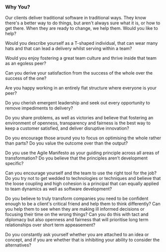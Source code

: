 ### Why You?

Our clients deliver traditional software in traditional ways. They know there's a better way to do things, but aren't always sure what it is, or how to get there. When they are ready to change, we help them. Would you like to help?

Would you describe yourself as a T-shaped individual, that can wear many hats and that can lead a delivery whilst serving within a team? 

Would you enjoy fostering a great team culture and thrive inside that team as an egoless peer? 

Can you derive your satisfaction from the success of the whole over the success of the one? 

Are you happy working in an entirely flat structure where everyone is your peer? 

Do you cherish emergent leadership and seek out every opportunity to remove impediments to delivery?

Do you share problems, as well as victories and believe that fostering an environment of openness, transparency and fairness is the best way to keep a customer satisfied, and deliver disruptive innovation?

Do you encourage those around you to focus on optimising the whole rather than parts? Do you value the outcome over than the output?

Do you use the Agile Manifesto as your guiding principle across all areas of transformation? Do you believe that the principles aren’t development specific?

Can you encourage yourself and the team to use the right tool for the job? Do you try not to get wedded to technologies or techniques and believe that the loose coupling and high cohesion is a principal that can equally applied to team dynamics as well as software development?

Do you believe to truly transform companies you need to be confident enough to be a client's critical friend and help them to think differently? Can you help them to see when they are making ill informed decisions or focusing their time on the wrong things? Can you do this with tact and diplomacy but also openness and fairness that will prioritise long term relationships over short term appeasement? 

Do you constantly ask yourself whether you are attached to an idea or concept, and if you are whether that is inhibiting your ability to consider the alternatives?

